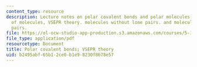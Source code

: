 ```yaml
---
content_type: resource
description: Lecture notes on polar covalent bonds and polar molecules, the shapes
  of molecules, VSEPR theory. molecules without lone pairs. and molecules with lone
  pairs.
file: https://ol-ocw-studio-app-production.s3.amazonaws.com/courses/5-111-principles-of-chemical-science-fall-2008/b2495abf65b12ce0b1e98230f8678e57_lecnotes13.pdf
file_type: application/pdf
resourcetype: Document
title: Polar covalent bonds; VSEPR theory
uid: b2495abf-65b1-2ce0-b1e9-8230f8678e57
---
```

